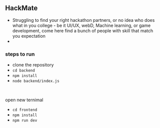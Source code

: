 ## HackMate 
- Struggling to find your right hackathon partners, or no idea who does what in you college - be it UI/UX, webD, Machine learning, or game development, come here find a bunch of people with skill that match you expectation
- 
### steps to run
- clone the repository
- `cd backend`
- `npm install`
- `node backend/index.js` 

<br>

open new ternimal
- `cd frontend`
- `npm install`
- `npm run dev`

